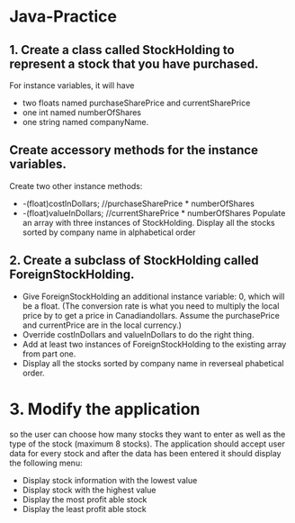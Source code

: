 # Java-Practice
## 1. Create a class called StockHolding to represent a stock that you have purchased. 
For instance variables, it will have 
* two floats named purchaseSharePrice and currentSharePrice
* one int named numberOfShares 
* one string named companyName. 
## Create accessory methods for the instance variables. 
Create two other instance methods:
*  -(float)costInDollars; //purchaseSharePrice * numberOfShares
*  -(float)valueInDollars; //currentSharePrice * numberOfShares
Populate an array with three instances of StockHolding. Display all the stocks sorted by company name in alphabetical order

## 2. Create a subclass of StockHolding called ForeignStockHolding. 
* Give ForeignStockHolding an additional instance variable: 0, which will be a float. 
(The conversion rate is what you need to multiply the local price by to get a price in Canadiandollars. Assume the purchasePrice and currentPrice are in the local currency.) 
* Override costInDollars and valueInDollars to do the right thing.
* Add at least two instances of ForeignStockHolding to the existing array from part one.
* Display all the stocks sorted by company name in reverseal phabetical order.

# 3. Modify the application 
so the user can choose how many stocks they want to enter as well as the type of the stock (maximum 8 stocks). The application should accept user data for every stock and after the data has been entered it should display the following menu:
* Display stock information with the lowest value
* Display stock with the highest value
* Display the most profit able stock
* Display the least profit able stock
